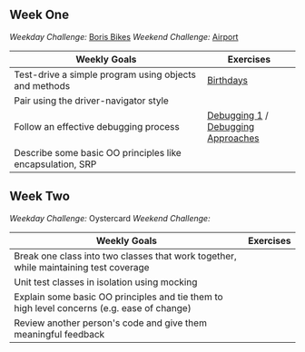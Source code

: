 

## Week One

*Weekday Challenge:* [Boris Bikes](https://github.com/PiperS52/boris-bikes-4)
*Weekend Challenge:* [Airport](https://github.com/ollienorman/airport_challenge)

Weekly Goals|Exercises
|--|--|
|Test-drive a simple program using objects and methods    |[Birthdays](https://github.com/ollienorman/birthdays)    
|Pair using the driver-navigator style    |    
|Follow an effective debugging process    |[Debugging 1](https://github.com/ollienorman/debugging_1) /<br> [Debugging Approaches](https://github.com/ollienorman/debugging-approaches)    
|Describe some basic OO principles like encapsulation, SRP    |        

## Week Two

*Weekday Challenge:* Oystercard
*Weekend Challenge:* 

Weekly Goals|Exercises
|--|--|
|Break one class into two classes that work together, while maintaining test coverage    |    
|Unit test classes in isolation using mocking    |    
|Explain some basic OO principles and tie them to high level concerns (e.g. ease of change)    |
|Review another person's code and give them meaningful feedback    |    
